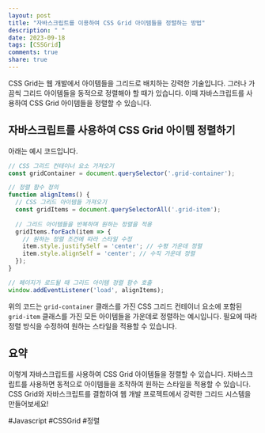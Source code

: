 ```yaml
---
layout: post
title: "자바스크립트를 이용하여 CSS Grid 아이템들을 정렬하는 방법"
description: " "
date: 2023-09-18
tags: [CSSGrid]
comments: true
share: true
---
```


CSS Grid는 웹 개발에서 아이템들을 그리드로 배치하는 강력한 기술입니다. 그러나 가끔씩 그리드 아이템들을 동적으로 정렬해야 할 때가 있습니다. 이때 자바스크립트를 사용하여 CSS Grid 아이템들을 정렬할 수 있습니다.

## 자바스크립트를 사용하여 CSS Grid 아이템 정렬하기

아래는 예시 코드입니다.

```javascript
// CSS 그리드 컨테이너 요소 가져오기
const gridContainer = document.querySelector('.grid-container');

// 정렬 함수 정의
function alignItems() {
  // CSS 그리드 아이템들 가져오기
  const gridItems = document.querySelectorAll('.grid-item');
  
  // 그리드 아이템들을 반복하며 원하는 정렬을 적용
  gridItems.forEach(item => {
    // 원하는 정렬 조건에 따라 스타일 수정
    item.style.justifySelf = 'center'; // 수평 가운데 정렬
    item.style.alignSelf = 'center'; // 수직 가운데 정렬
  });
}

// 페이지가 로드될 때 그리드 아이템 정렬 함수 호출
window.addEventListener('load', alignItems);
```

위의 코드는 `grid-container` 클래스를 가진 CSS 그리드 컨테이너 요소에 포함된 `grid-item` 클래스를 가진 모든 아이템들을 가운데로 정렬하는 예시입니다. 필요에 따라 정렬 방식을 수정하여 원하는 스타일을 적용할 수 있습니다.

## 요약

이렇게 자바스크립트를 사용하여 CSS Grid 아이템들을 정렬할 수 있습니다. 자바스크립트를 사용하면 동적으로 아이템들을 조작하여 원하는 스타일을 적용할 수 있습니다. CSS Grid와 자바스크립트를 결합하여 웹 개발 프로젝트에서 강력한 그리드 시스템을 만들어보세요!

#Javascript #CSSGrid #정렬